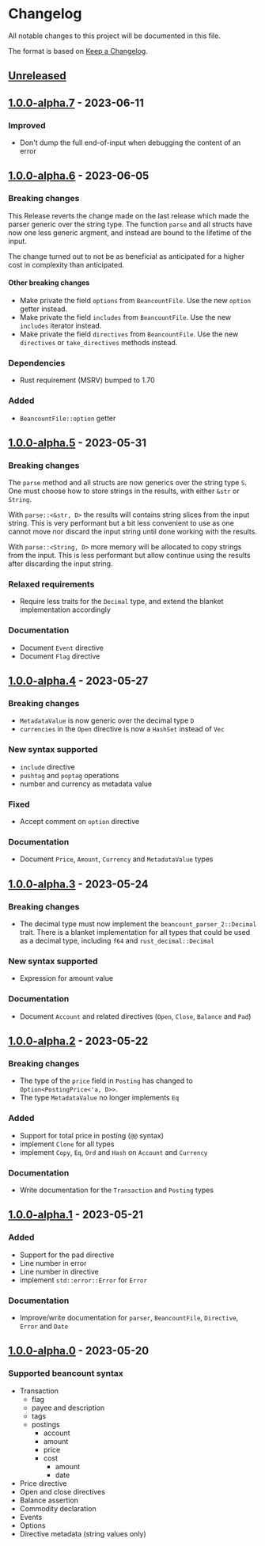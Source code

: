 # Changelog

All notable changes to this project will be documented in this file.

The format is based on [Keep a Changelog](https://keepachangelog.com/en/1.0.0/).


## [Unreleased]


## [1.0.0-alpha.7] - 2023-06-11

### Improved

* Don't dump the full end-of-input when debugging the content of an error


## [1.0.0-alpha.6] - 2023-06-05

### Breaking changes

This Release reverts the change made on the last release which made the parser generic over the string type.
The function `parse` and all structs have now one less generic argment, and instead are bound to the lifetime of the input.

The change turned out to not be as beneficial as anticipated for a higher cost in complexity than anticipated.


#### Other breaking changes

* Make private the field `options` from `BeancountFile`. Use the new `option` getter instead.
* Make private the field `includes` from `BeancountFile`. Use the new `includes` iterator instead.
* Make private the field `directives` from `BeancountFile`. Use the new `directives` or `take_directives` methods instead.


### Dependencies

* Rust requirement (MSRV) bumped to 1.70


### Added

* `BeancountFile::option` getter


## [1.0.0-alpha.5] - 2023-05-31

### Breaking changes

The `parse` method and all structs are now generics over the string type `S`.
One must choose how to store strings in the results, with either `&str` or `String`.

With `parse::<&str, D>` the results will contains string slices from the input string.
This is very performant but a bit less convenient to use as one cannot move nor discard the input string until done working with the results.

With `parse::<String, D>` more memory will be allocated to copy strings from the input.
This is less performant but allow continue using the results after discarding the input string.


### Relaxed requirements

* Require less traits for the `Decimal` type, and extend the blanket implementation accordingly


### Documentation

* Document `Event` directive
* Document `Flag` directive


## [1.0.0-alpha.4] - 2023-05-27

### Breaking changes

* `MetadataValue` is now generic over the decimal type `D`
* `currencies` in the `Open` directive is now a `HashSet` instead of `Vec`


### New syntax supported

* `include` directive
* `pushtag` and `poptag` operations
* number and currency as metadata value


### Fixed

* Accept comment on `option` directive


### Documentation

* Document `Price`, `Amount`, `Currency` and `MetadataValue` types


## [1.0.0-alpha.3] - 2023-05-24

### Breaking changes

* The decimal type must now implement the `beancount_parser_2::Decimal` trait.
  There is a blanket implementation for all types that could be used as a decimal type,
  including `f64` and `rust_decimal::Decimal`


### New syntax supported

* Expression for amount value


### Documentation

* Document `Account` and related directives (`Open`, `Close`, `Balance` and `Pad`)


## [1.0.0-alpha.2] - 2023-05-22


### Breaking changes

* The type of the `price` field in `Posting` has changed to `Option<PostingPrice<'a, D>>`.
* The type `MetadataValue` no longer implements `Eq`

### Added

* Support for total price in posting (`@@` syntax)
* implement `Clone` for all types
* implement `Copy`, `Eq`, `Ord` and `Hash` on `Account` and `Currency`

### Documentation

* Write documentation for the `Transaction` and `Posting` types


## [1.0.0-alpha.1] - 2023-05-21

### Added

* Support for the pad directive
* Line number in error
* Line number in directive
* implement `std::error::Error` for `Error`

### Documentation

* Improve/write documentation for `parser`, `BeancountFile`, `Directive`, `Error` and `Date`


## [1.0.0-alpha.0] - 2023-05-20

### Supported beancount syntax

* Transaction
  * flag
  * payee and description
  * tags
  * postings
    * account
    * amount
    * price
    * cost
      * amount
      * date
* Price directive
* Open and close directives
* Balance assertion
* Commodity declaration
* Events
* Options
* Directive metadata (string values only)

[Unreleased]: https://github.com/jcornaz/beancount_parser_2/compare/v1.0.0-alpha.7...HEAD
[1.0.0-alpha.7]: https://github.com/jcornaz/beancount_parser_2/compare/v1.0.0-alpha.6...v1.0.0-alpha.7
[1.0.0-alpha.6]: https://github.com/jcornaz/beancount_parser_2/compare/v1.0.0-alpha.5...v1.0.0-alpha.6
[1.0.0-alpha.5]: https://github.com/jcornaz/beancount_parser_2/compare/v1.0.0-alpha.4...v1.0.0-alpha.5
[1.0.0-alpha.4]: https://github.com/jcornaz/beancount_parser_2/compare/v1.0.0-alpha.3...v1.0.0-alpha.4
[1.0.0-alpha.3]: https://github.com/jcornaz/beancount_parser_2/compare/v1.0.0-alpha.2...v1.0.0-alpha.3
[1.0.0-alpha.2]: https://github.com/jcornaz/beancount_parser_2/compare/v1.0.0-alpha.1...v1.0.0-alpha.2
[1.0.0-alpha.1]: https://github.com/jcornaz/beancount_parser_2/compare/v1.0.0-alpha.0...v1.0.0-alpha.1
[1.0.0-alpha.0]: https://github.com/jcornaz/beancount_parser_2/compare/beancount-parser-v1.16.0...v1.0.0-alpha.0


